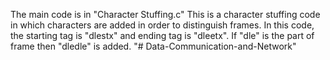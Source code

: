 The main code is in "Character Stuffing.c"
This is a character stuffing code in which characters are added in order to distinguish frames. 
In this code, the starting tag is "dlestx" and ending tag is "dleetx".
If "dle" is the part of frame then "dledle" is added.
"# Data-Communication-and-Network" 

